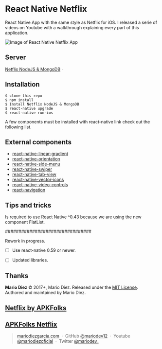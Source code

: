 # React Native Netflix

React Native App with the same style as Netflix for iOS. I released a serie of videos on Youtube with a walkthrough explaining every part of this application.

![Image of React Native Netflix App](http://i.imgur.com/EEZCSCg.png)

Server
-----

[Netflix NodeJS & MongoDB](https://github.com/mariodev12/React-Native-NodeJS-server-with-mongodb)&nbsp;&middot;&nbsp;

Installation
------------

    $ clone this repo
    $ npm install
    $ Install Netflix NodeJS & MongoDB
    $ react-native upgrade
    $ react-native run-ios

A few components must be installed with react-native link check out the following list.

External components
------------

* [react-native-linear-gradient](https://github.com/react-native-community/react-native-linear-gradient)
* [react-native-orientation](https://github.com/yamill/react-native-orientation)
* [react-native-side-menu](https://github.com/react-native-community/react-native-side-menu)
* [react-native-swiper](https://github.com/leecade/react-native-swiper)
* [react-native-tab-view](https://github.com/mariodev12/react-native-tab-view/)
* [react-native-vector-icons](https://github.com/oblador/react-native-vector-icons)
* [react-native-video-controls](https://github.com/mariodev12/react-native-video-controls/)
* [react-navigation](https://github.com/react-community/react-navigation)


Tips and tricks
---------------

Is required to use React Native ^0.43 because we are using the new component FlatList.



################################

Rework in progress.

- [ ] Use react-native 0.59 or newer.
- [ ] Updated libraries.



Thanks
------

**Mario Diez** © 2017+, Mario Diez. Released under the [MIT License].<br>
Authored and maintained by Mario Diez.
## [Netflix by APKFolks](https://android-apk.org/com.battlenet.showguidf/)
## [APKFolks Netflix](https://aapks.com/apk/netflix-by-apkfolks/)
> [mariodiezgarcia.com](http://www.mariodiezgarcia.com) &nbsp;&middot;&nbsp;
> GitHub [@mariodev12](https://github.com/mariodev12) &nbsp;&middot;&nbsp;
> Youtube [@mariodiezoficial](https://www.youtube.com/channel/UCisGMoxaVxJMcbio2FBHORg) &nbsp;&middot;&nbsp;
> Twitter [@mariodev_](https://twitter.com/mariodev_)

[MIT License]: http://mit-license.org/
